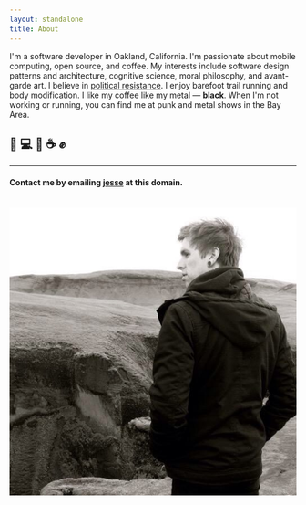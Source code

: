 ```yaml
---
layout: standalone
title: About
---
```


I'm a software developer in Oakland, California. I'm passionate about mobile computing, open source, and coffee.
My interests include software design patterns and architecture, cognitive science, moral philosophy, and avant-garde art. I believe in [political resistance](http://crimethinc.com/tce/). I enjoy barefoot trail running and body modification. I like my coffee like my metal &mdash; **black**. When I'm not working or running, you can find me at punk and metal shows in the Bay Area.

<h2 class="text-center">🤘 💻 📱 ☕ ✊</h2>
<hr>
<h4 class="text-muted text-center">Contact me by emailing <b><u>jesse</u></b> at this domain.</h4>
<br>

<div class="col-xs-12 col-xs-offset-0 col-sm-8 col-sm-offset-2 col-md-6 col-md-offset-3">
<a href="/img/avatar_iceland.jpg">
    <img class="img-thumbnail img-responsive center" src="/img/avatar_iceland.jpg" title="Jesse Squires" alt="Jesse Squires"/>
</a>
</div>

